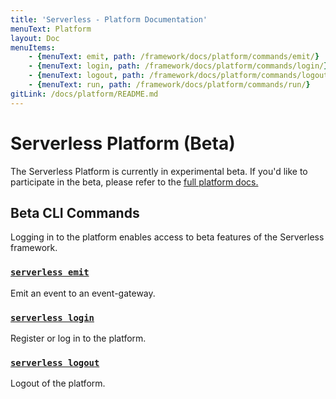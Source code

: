 ```yaml
---
title: 'Serverless - Platform Documentation'
menuText: Platform
layout: Doc
menuItems:
    - {menuText: emit, path: /framework/docs/platform/commands/emit/}
    - {menuText: login, path: /framework/docs/platform/commands/login/}
    - {menuText: logout, path: /framework/docs/platform/commands/logout/}
    - {menuText: run, path: /framework/docs/platform/commands/run/}
gitLink: /docs/platform/README.md
---
```


# Serverless Platform (Beta)

The Serverless Platform is currently in experimental beta. If you'd like to participate in the beta, please refer to the [full platform docs.](https://github.com/serverless/platform)

## Beta CLI Commands

Logging in to the platform enables access to beta features of the Serverless framework.

### [`serverless emit`](./commands/emit)
Emit an event to an event-gateway.

### [`serverless login`](./commands/login)
Register or log in to the platform.

### [`serverless logout`](./commands/logout)
Logout of the platform.
